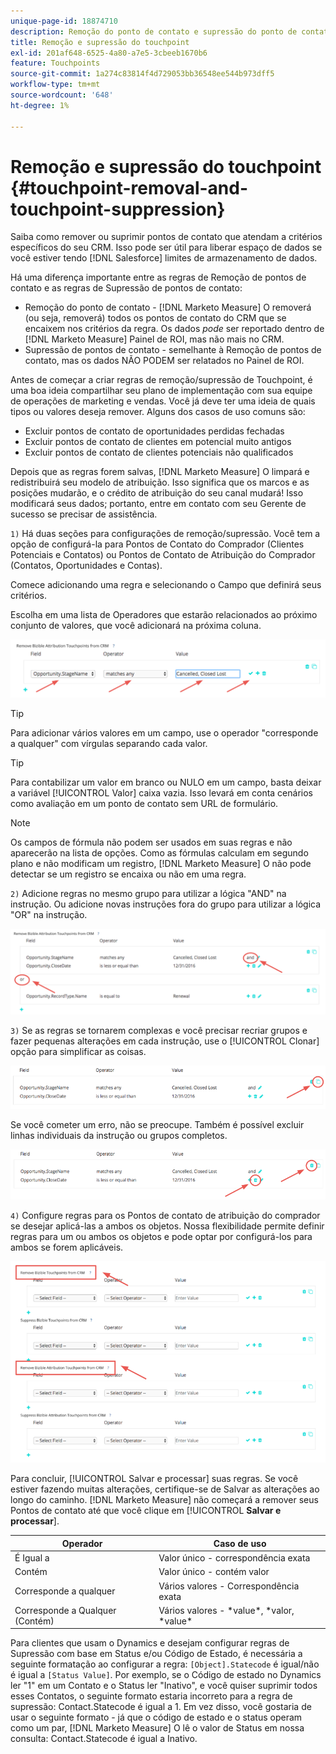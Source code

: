 ```yaml
---
unique-page-id: 18874710
description: Remoção do ponto de contato e supressão do ponto de contato - [!DNL Marketo Measure]
title: Remoção e supressão do touchpoint
exl-id: 201af648-6525-4a80-a7e5-3cbeeb1670b6
feature: Touchpoints
source-git-commit: 1a274c83814f4d729053bb36548ee544b973dff5
workflow-type: tm+mt
source-wordcount: '648'
ht-degree: 1%

---
```


# Remoção e supressão do touchpoint {#touchpoint-removal-and-touchpoint-suppression}

Saiba como remover ou suprimir pontos de contato que atendam a critérios específicos do seu CRM. Isso pode ser útil para liberar espaço de dados se você estiver tendo [!DNL Salesforce] limites de armazenamento de dados.

Há uma diferença importante entre as regras de Remoção de pontos de contato e as regras de Supressão de pontos de contato:

* Remoção do ponto de contato - [!DNL Marketo Measure] O removerá (ou seja, removerá) todos os pontos de contato do CRM que se encaixem nos critérios da regra. Os dados _pode_ ser reportado dentro de [!DNL Marketo Measure] Painel de ROI, mas não mais no CRM.
* Supressão de pontos de contato - semelhante à Remoção de pontos de contato, mas os dados NÃO PODEM ser relatados no Painel de ROI.

Antes de começar a criar regras de remoção/supressão de Touchpoint, é uma boa ideia compartilhar seu plano de implementação com sua equipe de operações de marketing e vendas. Você já deve ter uma ideia de quais tipos ou valores deseja remover. Alguns dos casos de uso comuns são:

* Excluir pontos de contato de oportunidades perdidas fechadas
* Excluir pontos de contato de clientes em potencial muito antigos
* Excluir pontos de contato de clientes potenciais não qualificados

Depois que as regras forem salvas, [!DNL Marketo Measure] O limpará e redistribuirá seu modelo de atribuição. Isso significa que os marcos e as posições mudarão, e o crédito de atribuição do seu canal mudará! Isso modificará seus dados; portanto, entre em contato com seu Gerente de sucesso se precisar de assistência.

`1)` Há duas seções para configurações de remoção/supressão. Você tem a opção de configurá-la para Pontos de Contato do Comprador (Clientes Potenciais e Contatos) ou Pontos de Contato de Atribuição do Comprador (Contatos, Oportunidades e Contas).

Comece adicionando uma regra e selecionando o Campo que definirá seus critérios.

Escolha em uma lista de Operadores que estarão relacionados ao próximo conjunto de valores, que você adicionará na próxima coluna.

![](assets/1-1.png)

>[!TIP]
>
>Para adicionar vários valores em um campo, use o operador &quot;corresponde a qualquer&quot; com vírgulas separando cada valor.

>[!TIP]
>
>Para contabilizar um valor em branco ou NULO em um campo, basta deixar a variável [!UICONTROL Valor] caixa vazia. Isso levará em conta cenários como avaliação em um ponto de contato sem URL de formulário.

>[!NOTE]
>
>Os campos de fórmula não podem ser usados em suas regras e não aparecerão na lista de opções. Como as fórmulas calculam em segundo plano e não modificam um registro, [!DNL Marketo Measure] O não pode detectar se um registro se encaixa ou não em uma regra.

`2)` Adicione regras no mesmo grupo para utilizar a lógica &quot;AND&quot; na instrução.
Ou adicione novas instruções fora do grupo para utilizar a lógica &quot;OR&quot; na instrução.

![](assets/2.png)

`3)` Se as regras se tornarem complexas e você precisar recriar grupos e fazer pequenas alterações em cada instrução, use o [!UICONTROL Clonar] opção para simplificar as coisas.

![](assets/3.png)

Se você cometer um erro, não se preocupe. Também é possível excluir linhas individuais da instrução ou grupos completos.

![](assets/4.png)

`4)` Configure regras para os Pontos de contato de atribuição do comprador se desejar aplicá-las a ambos os objetos. Nossa flexibilidade permite definir regras para um ou ambos os objetos e pode optar por configurá-los para ambos se forem aplicáveis.

![](assets/5.png)

Para concluir, [!UICONTROL Salvar e processar] suas regras. Se você estiver fazendo muitas alterações, certifique-se de Salvar as alterações ao longo do caminho. [!DNL Marketo Measure] não começará a remover seus Pontos de contato até que você clique em
[!UICONTROL **Salvar e processar**].

| **Operador** | **Caso de uso** |
|---|---|
| É Igual a | Valor único - correspondência exata |
| Contém | Valor único - contém valor |
| Corresponde a qualquer | Vários valores - Correspondência exata |
| Corresponde a Qualquer (Contém) | Vários valores - &#42;value&#42;, &#42;valor, &#42;value&#42; |

Para clientes que usam o Dynamics e desejam configurar regras de Supressão com base em Status e/ou Código de Estado, é necessária a seguinte formatação ao configurar a regra: `[Object].Statecode` é igual/não é igual a `[Status Value]`. Por exemplo, se o Código de estado no Dynamics ler &quot;1&quot; em um Contato e o Status ler &quot;Inativo&quot;, e você quiser suprimir todos esses Contatos, o seguinte formato estaria incorreto para a regra de supressão: Contact.Statecode é igual a 1. Em vez disso, você gostaria de usar o seguinte formato - já que o código de estado e o status operam como um par, [!DNL Marketo Measure] O lê o valor de Status em nossa consulta: Contact.Statecode é igual a Inativo.
